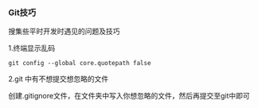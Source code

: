 ### Git技巧

搜集些平时开发时遇见的问题及技巧

1.终端显示乱码

```shell
git config --global core.quotepath false
```

2.git 中有不想提交想忽略的文件

创建.gitignore文件，在文件夹中写入你想忽略的文件，然后再提交至git中即可

